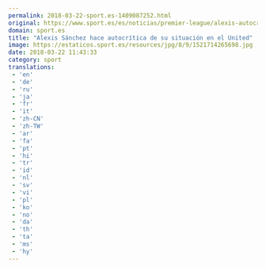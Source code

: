 ```yaml
---
permalink: 2018-03-22-sport.es-1409087252.html
original: https://www.sport.es/es/noticias/premier-league/alexis-autocritica-situacion-manchester-united-6707760?utm_source=rss-noticias&utm_medium=feed&utm_campaign=premier-league
domain: sport.es
title: "Alexis Sánchez hace autocrítica de su situación en el United"
image: https://estaticos.sport.es/resources/jpg/8/9/1521714265698.jpg
date: 2018-03-22 11:43:33
category: sport
translations: 
 - 'en'
 - 'de'
 - 'ru'
 - 'ja'
 - 'fr'
 - 'it'
 - 'zh-CN'
 - 'zh-TW'
 - 'ar'
 - 'fa'
 - 'pt'
 - 'hi'
 - 'tr'
 - 'id'
 - 'nl'
 - 'sv'
 - 'vi'
 - 'pl'
 - 'ko'
 - 'no'
 - 'da'
 - 'th'
 - 'ta'
 - 'ms'
 - 'hy'
---
```


